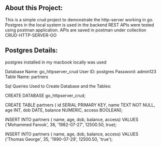 About this Project:
-----------------------------
This is a simple crud project to demonstrate the http-server working in go.
Postgres in the local system is used in the backend
REST APIs were tested using postman application.
APIs are saved in postman under collection CRUD-HTTP-SERVER-GO





Postgres Details:
-----------------------------
postgres installed in my macbook locally was used

Database Name: go_httpserver_crud
User ID: postgres
Password: admin123
Table Name: partners

Sql Queries Used to Create Database and the Tables:

CREATE DATABASE go_httpserver_crud;

CREATE TABLE partners (
    id SERIAL PRIMARY KEY, 
    name TEXT NOT NULL, 
    age INT, 
    dob DATE, 
    balance NUMERIC, 
    access BOOLEAN);



INSERT INTO partners ( name, age, dob, balance, access)
VALUES ('Mohammed Farook', 38, '1982-07-27', 12500.50, true);

INSERT INTO partners ( name, age, dob, balance, access)
VALUES ('Thomas George', 35, '1990-07-29', 12500.50, 'true');
